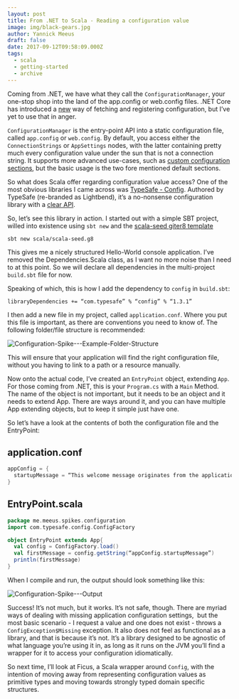 ```yaml
---
layout: post
title: From .NET to Scala - Reading a configuration value
image: img/black-gears.jpg
author: Yannick Meeus
draft: false
date: 2017-09-12T09:58:09.000Z
tags: 
  - scala
  - getting-started
  - archive
---
```


Coming from .NET, we have what they call the `ConfigurationManager`,
your one-stop shop into the land of the app.config or web.config files.
.NET Core has introduced a [new](https://docs.microsoft.com/en-us/aspnet/core/fundamentals/configuration)
way of fetching and registering configuration, but I’ve yet to use that in anger.

`ConfigurationManager` is the entry-point API into a static configuration file, called `app.config` or `web.config`. By default, you access
either the `ConnectionStrings` or `AppSettings` nodes, with the latter containing
pretty much every configuration value under the sun that is not a connection string.
It supports more advanced use-cases, such as [custom configuration sections](https://msdn.microsoft.com/en-us/library/2tw134k3.aspx),
but the basic usage is the two fore mentioned default sections.

So what does Scala offer regarding configuration value access?
One of the most obvious libraries I came across was [TypeSafe - Config](https://github.com/typesafehub/config).
Authored by TypeSafe (re-branded as Lightbend), it’s a no-nonsense configuration library with
a [clear API](https://github.com/typesafehub/config#api-example).

So, let’s see this library in action. I started out with a simple SBT project, willed
into existence using `sbt new` and the [scala-seed giter8 template](https://github.com/scala/scala-seed.g8)

```
sbt new scala/scala-seed.g8
```

This gives me a nicely structured Hello-World console application.
I’ve removed the Dependencies.Scala class, as I want no more
noise than I need to at this point.
So we will declare all dependencies in the multi-project `build.sbt`
file for now.

Speaking of which, this is how I add the dependency to
`config` in `build.sbt`:

```
libraryDependencies += “com.typesafe” % “config” % “1.3.1”
```

I then add a new file in my project, called `application.conf`.
Where you put this file is important, as there are conventions you need to know of.
The following folder/file structure is recommended:

![Configuration-Spike---Example-Folder-Structure](/img/configuration-spike-example-folder-structure.png)

This will ensure that your application will find the right configuration file,
without you having to link to a path or a resource manually.

Now onto the actual code, I’ve created an `EntryPoint` object, extending `App`.
For those coming from .NET, this is your `Program.cs` with a `Main` Method.
The name of the object is not important, but it needs to be an object and it
needs to extend App. There are ways around it, and you can have multiple App
extending objects, but to keep it simple just have one.

So let’s have a look at the contents of both the configuration file and the EntryPoint:

## application.conf

```scala
appConfig = {
  startupMessage = “This welcome message originates from the application.conf file.”
}
```

## EntryPoint.scala

```scala
package me.meeus.spikes.configuration
import com.typesafe.config.ConfigFactory

object EntryPoint extends App{
  val config = ConfigFactory.load()
  val firstMessage = config.getString(“appConfig.startupMessage”)
  println(firstMessage)
}
```

When I compile and run, the output should look something like this:

![Configuration-Spike---Output](/img/configuration-spike-output.png)

Success! It’s not much, but it works. It’s not safe, though.
There are myriad ways of dealing with missing application configuration settings, 
but the most basic scenario - I request a value and one does not exist -
throws a `ConfigException$Missing` exception. It also does not feel
as functional as a library, and that is because it’s not. It’s a library
designed to be agnostic of what language you’re using it in, as long as it
runs on the JVM you’ll find a wrapper for it to access your configuration idiomatically.

So next time, I’ll look at Ficus, a Scala wrapper around `Config`, with the intention
of moving away from representing configuration values as primitive types and moving towards
strongly typed domain specific structures.